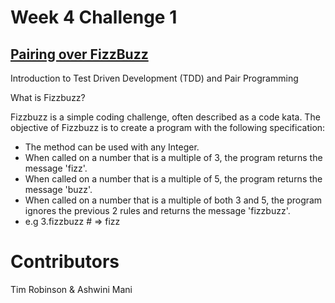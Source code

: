 # Week 4 Challenge 1

## [Pairing over FizzBuzz](https://github.com/makersacademy/pre_course/blob/master/exercises/fizzbuzz.md)
Introduction to Test Driven Development (TDD) and Pair Programming

<p>What is Fizzbuzz?</p>
<p>Fizzbuzz is a simple coding challenge, often described as a code kata. The objective of Fizzbuzz is to create a program with the following specification:</p>

- The method can be used with any Integer.
- When called on a number that is a multiple of 3, the program returns the message 'fizz'.
- When called on a number that is a multiple of 5, the program returns the message 'buzz'.
- When called on a number that is a multiple of both 3 and 5, the program ignores the previous 2 rules and returns the message 'fizzbuzz'.
- e.g 3.fizzbuzz # => fizz 

# Contributors
Tim Robinson & Ashwini Mani
